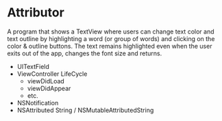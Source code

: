# Attributor

A program that shows a TextView where users can change text color and text outline by highlighting a word (or group of words) and clicking on the color & outline buttons. The text remains highlighted even when the user exits out of the app, changes the font size and returns. 

- UITextField
- ViewController LifeCycle
  - viewDidLoad
  - viewDidAppear
  - etc.
- NSNotification
- NSAttributed String / NSMutableAttributedString
